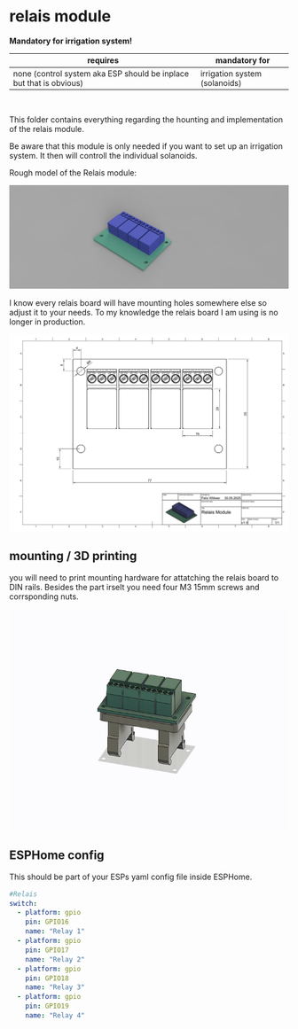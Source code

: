 # relais module

**Mandatory for irrigation system!**

| requires                                                            | mandatory for                 |
| ------------------------------------------------------------------- | ----------------------------- |
| none (control system aka ESP should be inplace but that is obvious) | irrigation system (solanoids) |

<br>

This folder contains everything regarding the hounting and implementation of the relais module.

Be aware that this module is only needed if you want to set up an irrigation system. It then will controll the individual solanoids.

Rough model of the Relais module:

![relais board](./relais%20board/relais_board.png)


I know every relais board will have mounting holes somewhere else so adjust it to your needs. To my knowledge the relais board I am using is no longer in production.

![relais board drawing](./relais%20board/relais_board_drawing.png)

## mounting / 3D printing

you will need to print mounting hardware for attatching the relais board to DIN rails. Besides the part irselt you need four M3 15mm screws and corrsponding nuts.

<img src="./images/Relais Module mounting.gif" height="400" />


## ESPHome config

This should be part of your ESPs yaml config file inside ESPHome.

``` yaml
#Relais
switch:
  - platform: gpio
    pin: GPIO16
    name: "Relay 1"
  - platform: gpio
    pin: GPIO17
    name: "Relay 2"
  - platform: gpio
    pin: GPIO18
    name: "Relay 3"
  - platform: gpio
    pin: GPIO19
    name: "Relay 4"
```